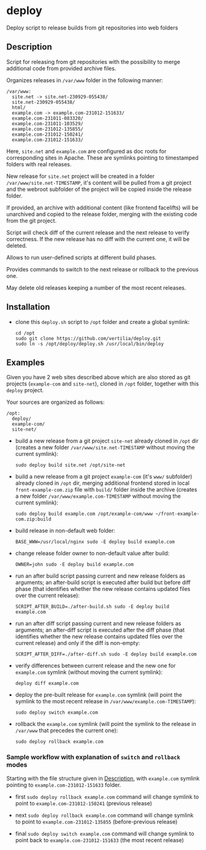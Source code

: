 # deploy

Deploy script to release builds from git repositories into web folders

## Description

Script for releasing from git repositories with the possibility to merge additional code from provided archive files.

Organizes releases in `/var/www` folder in the following manner:

```
/var/www:
  site.net -> site.net-230929-055438/
  site.net-230929-055438/
  html/
  example.com -> example.com-231012-151633/
  example.com-231011-083320/
  example.com-231011-103529/
  example.com-231012-135855/
  example.com-231012-150241/
  example.com-231012-151633/
```

Here, `site.net` and `example.com` are configured as doc roots for corresponding sites in Apache. These are symlinks
pointing to timestamped folders with real releases.

New release for `site.net` project will be created in a folder `/var/www/site.net-TIMESTAMP`, it's content will be
pulled from a git project and the webroot subfolder of the project will be copied inside the release folder.

If provided, an archive with additional content (like frontend facelifts) will be unarchived and copied to the release
folder, merging with the existing code from the git project.

Script will check diff of the current release and the next release to verify correctness. If the new release has no diff
with the current one, it will be deleted.

Allows to run user-defined scripts at different build phases.

Provides commands to switch to the next release or rollback to the previous one.

May delete old releases keeping a number of the most recent releases.

## Installation

- clone this `deploy.sh` script to `/opt` folder and create a global symlink:

   ```shell
   cd /opt
   sudo git clone https://github.com/vertilia/deploy.git
   sudo ln -s /opt/deploy/deploy.sh /usr/local/bin/deploy
   ```

## Examples

Given you have 2 web sites described above which are also stored as git projects (`example-com` and `site-net`), cloned
in `/opt` folder, together with this `deploy` project.

Your sources are organized as follows:

```
/opt:
  deploy/
  example-com/
  site-net/
```

- build a new release from a git project `site-net` already cloned in `/opt` dir (creates a new
  folder `/var/www/site.net-TIMESTAMP` without moving the current symlink):

   ```shell
   sudo deploy build site.net /opt/site-net
   ```

- build a new release from a git project `example-com` (it's `www/` subfolder) already cloned in `/opt` dir, merging
  additional frontend stored in local `front-example-com.zip` file with `build/` folder inside the archive (creates
  a new folder `/var/www/example.com-TIMESTAMP` without moving the current symlink):

   ```shell
   sudo deploy build example.com /opt/example-com/www ~/front-example-com.zip:build
   ```

- build release in non-default web folder:

   ```shell
   BASE_WWW=/usr/local/nginx sudo -E deploy build example.com
   ```

- change release folder owner to non-default value after build:

   ```shell
   OWNER=john sudo -E deploy build example.com
   ```

- run an after build script passing current and new release folders as arguments; an after-build script is executed
  after build but before diff phase (that identifies whether the new release contains updated files over the current
  release):

   ```shell
   SCRIPT_AFTER_BUILD=./after-build.sh sudo -E deploy build example.com
   ```

- run an after diff script passing current and new release folders as arguments; an after-diff script is executed
  after the diff phase (that identifies whether the new release contains updated files over the current release) and
  only if the diff is non-empty:

   ```shell
   SCRIPT_AFTER_DIFF=./after-diff.sh sudo -E deploy build example.com
   ```

- verify differences between current release and the new one for `example.com` symlink (without moving the current
  symlink):

   ```shell
   deploy diff example.com
   ```

- deploy the pre-built release for `example.com` symlink (will point the symlink to the most recent release
  in `/var/www/example.com-TIMESTAMP`):

   ```shell
   sudo deploy switch example.com
   ```

- rollback the `example.com` symlink (will point the symlink to the release in `/var/www` that precedes the current
  one):

   ```shell
   sudo deploy rollback example.com
   ```

### Sample workflow with explanation of `switch` and `rollback` modes

Starting with the file structure given in [Description](), with `example.com` symlink pointing
to `example.com-231012-151633` folder.

- first `sudo deploy rollback example.com` command will change symlink to point to `example.com-231012-150241` (previous
  release)

- next `sudo deploy rollback example.com` command will change symlink to point to `example.com-231012-135855`
  (before-previous release)

- final `sudo deploy switch example.com` command will change symlink to point back to `example.com-231012-151633` (the
  most recent release)
